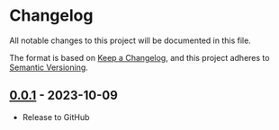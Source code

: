 # Changelog

All notable changes to this project will be documented in this file.

The format is based on [Keep a Changelog](https://keepachangelog.com/en/1.0.0/),
and this project adheres to [Semantic Versioning](https://semver.org/spec/v2.0.0.html).

## [0.0.1] - 2023-10-09

 * Release to GitHub

[0.0.1]: https://github.com/SevenOfSpades/go-just-options/releases/tag/v0.0.1